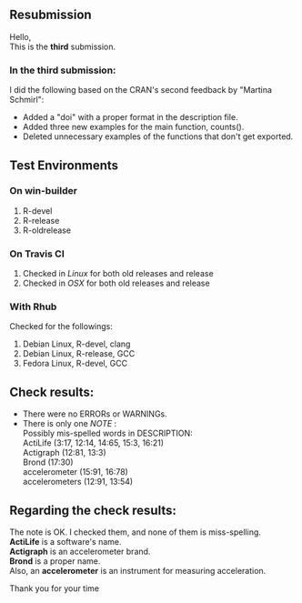 ## Resubmission

Hello,  
This is the **third** submission.



### In the third submission:
I did the following based on the CRAN's second feedback by "Martina Schmirl":

- Added a "doi" with a proper format in the description file.
- Added three new examples for the main function, counts().
- Deleted unnecessary examples of the functions that don't get exported.





## Test Environments

### On win-builder

1. R-devel
2. R-release
3. R-oldrelease



### On Travis CI

1. Checked in *Linux* for both old releases and release 
2. Checked in *OSX* for both old releases and release

### With Rhub
Checked for the followings:
  
1. Debian Linux, R-devel, clang
2. Debian Linux, R-release, GCC
3. Fedora Linux, R-devel, GCC



## Check results:
- There were no ERRORs or WARNINGs.   
- There is only one *NOTE* :  
Possibly mis-spelled words in DESCRIPTION:  
  ActiLife (3:17, 12:14, 14:65, 15:3, 16:21)  
  Actigraph (12:81, 13:3)  
  Brond (17:30)  
  accelerometer (15:91, 16:78)  
  accelerometers (12:91, 13:54)  
 

## Regarding the check results:
The note is OK. I checked them, and none of them is miss-spelling.  
  **ActiLife** is a software's name.   
  **Actigraph** is an accelerometer brand.  
  **Brond** is a proper name.  
  Also, an **accelerometer** is an instrument for measuring acceleration.  
  
  
Thank you for your time
